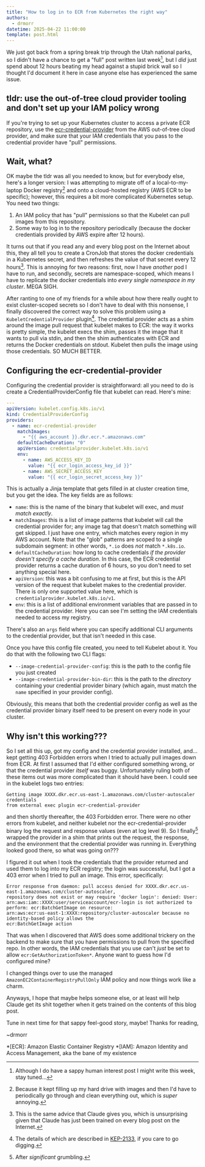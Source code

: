 ```yaml
---
title: "How to log in to ECR from Kubernetes the right way"
authors:
  - drmorr
datetime: 2025-04-22 11:00:00
template: post.html
---
```


We just got back from a spring break trip through the Utah national parks, so I didn't have a chance to get a "full"
post written last week[^1], but I _did_ just spend about 12 hours beating my head against a stupid brick wall so I
thought I'd document it here in case anyone else has experienced the same issue.

## tldr: use the out-of-tree cloud provider tooling and don't set up your IAM policy wrong

If you're trying to set up your Kubernetes cluster to access a private ECR repository, use the [ecr-credential-provider](https://cloud-provider-aws.sigs.k8s.io/credential_provider/)
from the AWS out-of-tree cloud provider, and make sure that your IAM credentials that you pass to the credential
provider have "pull" permissions.

## Wait, what?

OK maybe the tldr was all you needed to know, but for everybody else, here's a longer version: I was attempting to
migrate off of a local-to-my-laptop Docker registry[^2] and onto a cloud-hosted registry (AWS ECR to be specific);
however, this requires a bit more complicated Kubernetes setup.  You need two things:

1. An IAM policy that has "pull" permissions so that the Kubelet can pull images from this repository.
2. Some way to log in to the repository periodically (because the docker credentials provided by AWS expire after 12
   hours).

It turns out that if you read any and every blog post on the Internet about this, they all tell you to create a CronJob
that stores the docker credentials in a Kubernetes secret, and then refreshes the value of that secret every 12
hours[^3].  This is annoying for two reasons: first, now I have _another_ pod I have to run, and secondly, secrets are
namespace-scoped, which means I have to replicate the docker credentials into _every single namespace in my cluster_.
MEGA SIGH.

After ranting to one of my friends for a while about how there really ought to exist cluster-scoped secrets so I don't
have to deal with this nonsense, I finally discovered the correct way to solve this problem using a
`KubeletCredentialProvider` plugin[^4].  The credential provider acts as a shim around the image pull request that kubelet
makes to ECR: the way it works is pretty simple, the kubelet execs the shim, passes it the image that it wants to pull
via stdin, and then the shim authenticates with ECR and returns the Docker credentials on stdout.  Kubelet then pulls
the image using those credentials.  SO MUCH BETTER.

## Configuring the ecr-credential-provider

Configuring the credential provider is straightforward: all you need to do is create a CredentialProviderConfig file
that kubelet can read.  Here's mine:

```yaml
---
apiVersion: kubelet.config.k8s.io/v1
kind: CredentialProviderConfig
providers:
  - name: ecr-credential-provider
    matchImages:
      - "{{ aws_account }}.dkr.ecr.*.amazonaws.com"
    defaultCacheDuration: "0"
    apiVersion: credentialprovider.kubelet.k8s.io/v1
    env:
      - name: AWS_ACCESS_KEY_ID
        value: "{{ ecr_login_access_key_id }}"
      - name: AWS_SECRET_ACCESS_KEY
        value: "{{ ecr_login_secret_access_key }}"
```

This is actually a Jinja template that gets filled in at cluster creation time, but you get the idea.  The key fields
are as follows:

* `name`: this is the name of the binary that kubelet will exec, and _must match exactly_.
* `matchImages`: this is a list of image patterns that kubelet will call the credential provider for; any image tag that
   doesn't match something will get skipped.  I just have one entry, which matches every region in my AWS account.  Note
   that the "glob" patterns are scoped to a single subdomain segment: in other words, `*.io` does _not_ match
   `*.k8s.io`.
* `defaultCacheDuration`: how long to cache credentials _if the provider doesn't specify a cache duration_.  In this
   case, the ECR credential provider returns a cache duration of 6 hours, so you don't need to set anything special
   here.
* `apiVersion`: this was a bit confusing to me at first, but this is the API version of the request that kubelet makes
   to the credential provider.  There is only one supported value here, which is `credentialprovider.kubelet.k8s.io/v1`.
* `env`: this is a list of additional environment variables that are passed in to the credential provider.  Here you can
   see I'm setting the IAM credentials needed to access my registry.

There's also an `args` field where you can specify additional CLI arguments to the credential provider, but that isn't
needed in this case.

Once you have this config file created, you need to tell Kubelet about it.  You do that with the following two CLI
flags:

* `--image-credential-provider-config`: this is the path to the config file you just created
* `--image-credential-provider-bin-dir`: this is the path to the _directory_ containing your credential provider binary
  (which again, must match the `name` specified in your provider config).

Obviously, this means that both the credential provider config as well as the credential provider binary itself need to
be present on every node in your cluster.

## Why isn't this working???

So I set all this up, got my config and the credential provider installed, and... kept getting 403 Forbidden errors when
I tried to actually pull images down from ECR.  At first I assumed that I'd either configured something wrong, or that
the credential provider _itself_ was buggy.  Unfortunately ruling both of these items out was more complicated than it
should have been.  I could see in the kubelet logs two entries:

```
Getting image XXXX.dkr.ecr.us-east-1.amazonaws.com/cluster-autoscaler credentials
from external exec plugin ecr-credential-provider
```

and then shortly thereafter, the 403 Forbidden error.  There were no other errors from kubelet, and neither kubelet nor
the ecr-credential-provider binary log the request and response values (even at log level 9).  So I finally[^5] wrapped
the provider in a shim that prints out the request, the response, and the environment that the credential provider was
running in.  Everything looked good there, so what was going on???

I figured it out when I took the credentials that the provider returned and used them to log into my ECR registry; the
login was successful, but I got a 403 error when I tried to pull an image.  This error, specifically:

```
Error response from daemon: pull access denied for XXXX.dkr.ecr.us-east-1.amazonaws.com/cluster-autoscaler,
repository does not exist or may require 'docker login': denied: User:
arn:aws:iam::XXXX:user/serviceaccount/ecr-login is not authorized to perform: ecr:BatchGetImage on resource:
arn:aws:ecr:us-east-1:XXXX:repository/cluster-autoscaler because no identity-based policy allows the
ecr:BatchGetImage action
```

That was when I discovered that AWS does some additional trickery on the backend to make sure that you have permissions
to pull from the specified repo.  In other words, the IAM credentials that you use can't _just_ be set to allow
`ecr:GetAuthorizationToken*`.  Anyone want to guess how I'd configured mine?

I changed things over to use the managed `AmazonEC2ContainerRegistryPullOnly` IAM policy and now things work like a
charm.

Anyways, I hope that maybe helps someone else, or at least will help Claude get its shit together when it gets trained
on the contents of this blog post.

Tune in next time for that sappy feel-good story, maybe!  Thanks for reading,

~drmorr

*[ECR]: Amazon Elastic Container Registry
*[IAM]: Amazon Identity and Access Management, aka the bane of my existence


[^1]: Although I do have a sappy human interest post I might write this week, stay tuned...

[^2]: Because it kept filling up my hard drive with images and then I'd have to periodically go through and clean
    everything out, which is _super_ annoying.

[^3]: This is the same advice that Claude gives you, which is unsurprising given that Claude has just been trained on
    every blog post on the Internet.

[^4]: The details of which are described in [KEP-2133](https://github.com/kubernetes/enhancements/pull/2151), if you
    care to go digging.

[^5]: After _significant_ grumbling.
